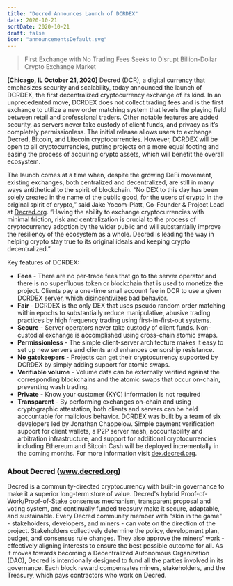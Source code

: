 ```yaml
---
title: "Decred Announces Launch of DCRDEX"
date: 2020-10-21
sortDate: 2020-10-21
draft: false
icon: "announcementsDefault.svg"
---
```


> First Exchange with No Trading Fees Seeks to Disrupt Billion-Dollar Crypto Exchange Market

**[Chicago, IL October 21, 2020]** Decred (DCR), a digital currency that
emphasizes security and scalability, today announced the launch of DCRDEX, the
first decentralized cryptocurrency exchange of its kind. In an unprecedented
move, DCRDEX does not collect trading fees and is the first exchange to utilize
a new order matching system that levels the playing field between retail and
professional traders. Other notable features are added security, as servers
never take custody of client funds, and privacy as it’s completely
permissionless. The initial release allows users to exchange Decred, Bitcoin,
and Litecoin cryptocurrencies. However, DCRDEX will be open to all
cryptocurrencies, putting projects on a more equal footing and easing the
process of acquiring crypto assets, which will benefit the overall ecosystem.

The launch comes at a time when, despite the growing DeFi movement, existing
exchanges, both centralized and decentralized, are still in many ways
antithetical to the spirit of blockchain. “No DEX to this day has been solely
created in the name of the public good, for the users of crypto in the original
spirit of crypto,” said Jake Yocom-Piatt, Co-Founder & Project Lead at
[Decred.org](https://decred.org). “Having the ability to exchange
cryptocurrencies with minimal friction, risk and centralization is crucial to
the process of cryptocurrency adoption by the wider public and will
substantially improve the resiliency of the ecosystem as a whole. Decred is
leading the way in helping crypto stay true to its original ideals and keeping
crypto decentralized.”

Key features of DCRDEX:

- **Fees** - There are no per-trade fees that go to the server operator and
  there is no superfluous token or blockchain that is used to monetize the
  project. Clients pay a one-time small account fee in DCR to use a given DCRDEX
  server, which disincentivizes bad behavior.
- **Fair** - DCRDEX is the only DEX that uses pseudo random order matching
  within epochs to substantially reduce manipulative, abusive trading practices
  by high frequency trading using first-in-first-out systems.
- **Secure** - Server operators never take custody of client funds.
  Non-custodial exchange is accomplished using cross-chain atomic swaps.
- **Permissionless** - The simple client-server architecture makes it easy to
  set up new servers and clients and enhances censorship resistance.
- **No gatekeepers** - Projects can get their cryptocurrency supported by DCRDEX
  by simply adding support for atomic swaps.
- **Verifiable volume** - Volume data can be externally verified against the
  corresponding blockchains and the atomic swaps that occur on-chain, preventing
  wash trading.
- **Private** - Know your customer (KYC) information is not required
- **Transparent** - By performing exchanges on-chain and using cryptographic
  attestation, both clients and servers can be held accountable for malicious
  behavior. DCRDEX was built by a team of six developers led by Jonathan
  Chappelow. Simple payment verification support for client wallets, a P2P
  server mesh, accountability and arbitration infrastructure, and support for
  additional cryptocurrencies including Ethereum and Bitcoin Cash will be
  deployed incrementally in the coming months. For more information visit
  [dex.decred.org](https://dex.decred.org).

### About Decred (www.decred.org)

Decred is a community-directed cryptocurrency with built-in governance to make
it a superior long-term store of value. Decred's hybrid
Proof-of-Work/Proof-of-Stake consensus mechanism, transparent proposal and
voting system, and continually funded treasury make it secure, adaptable, and
sustainable. Every Decred community member with "skin in the game" -
stakeholders, developers, and miners - can vote on the direction of the project.
Stakeholders collectively determine the policy, development plan, budget, and
consensus rule changes. They also approve the miners' work - effectively
aligning interests to ensure the best possible outcome for all. As it moves
towards becoming a Decentralized Autonomous Organization (DAO), Decred is
intentionally designed to fund all the parties involved in its governance. Each
block reward compensates miners, stakeholders, and the Treasury, which pays
contractors who work on Decred.
